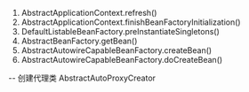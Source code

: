 1. AbstractApplicationContext.refresh()
2. AbstractApplicationContext.finishBeanFactoryInitialization()
3. DefaultListableBeanFactory.preInstantiateSingletons()
3. AbstractBeanFactory.getBean()
3. AbstractAutowireCapableBeanFactory.createBean()
3. AbstractAutowireCapableBeanFactory.doCreateBean()
 
-- 创建代理类
AbstractAutoProxyCreator
